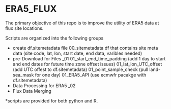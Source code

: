 # ERA5_FLUX

The primary objective of this repo is to improve the utility of ERA5 data at flux site locations. 

Scripts are organized into the following groups
- create df.sitemetadata file 00_sitemetadata
        df that contains site meta data (site code, lat, lon, start date, end data, varibles needed)
- pre-Download for Files _01
        01_start_end_time_padding (add 1 day to start and end dates for future time zone offset issues)
        01_lat_lon_UTC_offset (add UTC offest to df.sitemetadata)
        01_point_sample_check (pull land-sea_mask for one day)
        01_ERA5_API (use ecmwfr pacakge with df.sitemetadata)
- Data Processing for ERA5 _02
- Flux Data Merging

*scripts are provided for both python and R.
